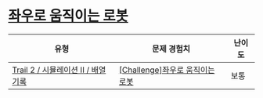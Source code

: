 # [좌우로 움직이는 로봇](https://www.codetree.ai/trails/complete/curated-cards/challenge-robot-moving-from-side-to-side)

|유형|문제 경험치|난이도|
|---|---|---|
|[Trail 2 / 시뮬레이션 II / 배열 기록](https://www.codetree.ai/trail-info/novice-mid/)|[[Challenge]좌우로 움직이는 로봇](https://www.codetree.ai/trails/complete/curated-cards/challenge-robot-moving-from-side-to-side/)|보통|

